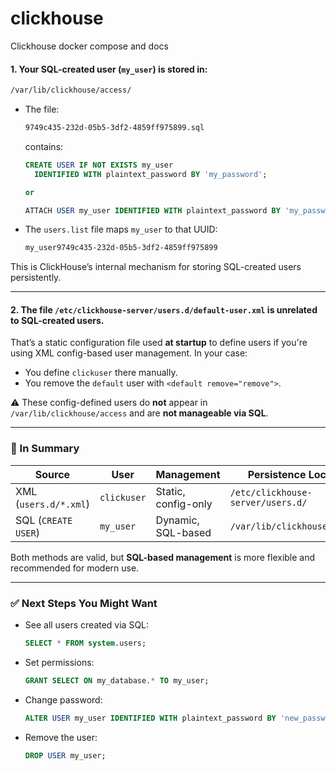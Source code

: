 # clickhouse

Clickhouse docker compose and docs

#### 1. **Your SQL-created user (`my_user`) is stored in:**

```bash
/var/lib/clickhouse/access/
```

- The file:

  ```sh
  9749c435-232d-05b5-3df2-4859ff975899.sql
  ```

  contains:

  ```sql
  CREATE USER IF NOT EXISTS my_user
    IDENTIFIED WITH plaintext_password BY 'my_password';

  or

  ATTACH USER my_user IDENTIFIED WITH plaintext_password BY 'my_password';
  ```

- The `users.list` file maps `my_user` to that UUID:

  ```sh
  my_user9749c435-232d-05b5-3df2-4859ff975899
  ```

This is ClickHouse’s internal mechanism for storing SQL-created users persistently.

---

#### 2. **The file `/etc/clickhouse-server/users.d/default-user.xml` is unrelated to SQL-created users.**

That’s a static configuration file used **at startup** to define users if you're using XML config-based user management. In your case:

- You define `clickuser` there manually.
- You remove the `default` user with `<default remove="remove">`.

⚠️ These config-defined users do **not** appear in `/var/lib/clickhouse/access` and are **not manageable via SQL**.

---

### 🔧 In Summary

| Source                | User        | Management          | Persistence Location              |
| --------------------- | ----------- | ------------------- | --------------------------------- |
| XML (`users.d/*.xml`) | `clickuser` | Static, config-only | `/etc/clickhouse-server/users.d/` |
| SQL (`CREATE USER`)   | `my_user`   | Dynamic, SQL-based  | `/var/lib/clickhouse/access/`     |

Both methods are valid, but **SQL-based management** is more flexible and recommended for modern use.

---

### ✅ Next Steps You Might Want

- See all users created via SQL:

  ```sql
  SELECT * FROM system.users;
  ```

- Set permissions:

  ```sql
  GRANT SELECT ON my_database.* TO my_user;
  ```

- Change password:

  ```sql
  ALTER USER my_user IDENTIFIED WITH plaintext_password BY 'new_password';
  ```

- Remove the user:

  ```sql
  DROP USER my_user;
  ```
